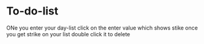 # To-do-list
ONe you enter your day-list click on the enter value which shows stike
once you get strike on your list double click it to delete
